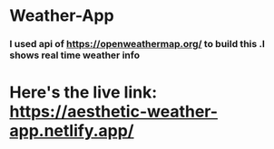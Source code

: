 # Weather-App
### I used api of https://openweathermap.org/ to build this .I shows real time weather info 

# Here's the live link: https://aesthetic-weather-app.netlify.app/
